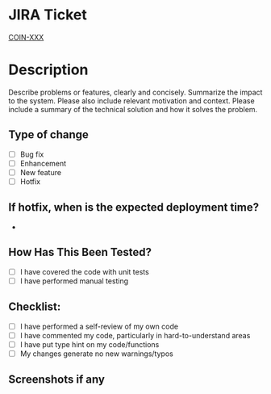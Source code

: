 # JIRA Ticket
[COIN-XXX](https://ajaib.atlassian.net/browse/COIN-XXXX)

# Description

Describe problems or features, clearly and concisely.
Summarize the impact to the system.
Please also include relevant motivation and context.
Please include a summary of the technical solution and how it solves the problem.

## Type of change

- [ ] Bug fix
- [ ] Enhancement
- [ ] New feature
- [ ] Hotfix

## If hotfix, when is the expected deployment time?

<!-- e.g 20 june before 14.00, 21 sept after market  -->
<!-- make sure branch is prefixed with hotfix/* -->
-

## How Has This Been Tested?
- [ ] I have covered the code with unit tests
- [ ] I have performed manual testing

## Checklist:
- [ ] I have performed a self-review of my own code
- [ ] I have commented my code, particularly in hard-to-understand areas
- [ ] I have put type hint on my code/functions
- [ ] My changes generate no new warnings/typos

## Screenshots if any
<!-- picture speaks a thousand words -->
